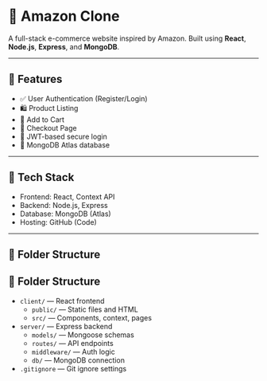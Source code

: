 # 🛒 Amazon Clone

A full-stack e-commerce website inspired by Amazon. Built using **React**, **Node.js**, **Express**, and **MongoDB**.

---

## 🚀 Features

- ✅ User Authentication (Register/Login)
- 🛍️ Product Listing
- 🛒 Add to Cart
- 🧾 Checkout Page
- 🔐 JWT-based secure login
- 💾 MongoDB Atlas database

---

## 🧰 Tech Stack

- Frontend: React, Context API
- Backend: Node.js, Express
- Database: MongoDB (Atlas)
- Hosting: GitHub (Code)

---

## 📂 Folder Structure

## 📂 Folder Structure

- `client/` — React frontend  
  - `public/` — Static files and HTML  
  - `src/` — Components, context, pages  
- `server/` — Express backend  
  - `models/` — Mongoose schemas  
  - `routes/` — API endpoints  
  - `middleware/` — Auth logic  
  - `db/` — MongoDB connection  
- `.gitignore` — Git ignore settings
